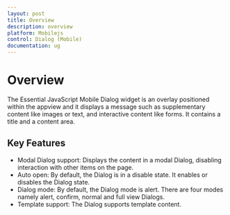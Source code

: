 ```yaml
---
layout: post
title: Overview
description: overview
platform: Mobilejs
control: Dialog (Mobile)
documentation: ug
---
```


# Overview

The Essential JavaScript Mobile Dialog widget is an overlay positioned within the appview and it displays a message such as supplementary content like images or text, and interactive content like forms.  It contains a title and a content area.

## Key Features

* Modal Dialog support: Displays the content in a modal Dialog, disabling interaction with other items on the page.
* Auto open: By default, the Dialog is in a disable state. It enables or disables the Dialog state.
* Dialog mode: By default, the Dialog mode is alert. There are four modes namely alert, confirm, normal and full view Dialogs.
* Template support: The Dialog supports template content.



